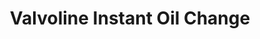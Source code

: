 ---
title: "Valvoline Instant Oil Change"
url: /sacramento/valvoline-instant-oil-change/
shop: car repair
---